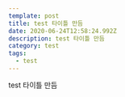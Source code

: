 ```yaml
---
template: post
title: test 타이틀 만듬
date: 2020-06-24T12:58:24.992Z
description: test 타이틀 만듬
category: test
tags:
  - test
---
```

test 타이틀 만듬